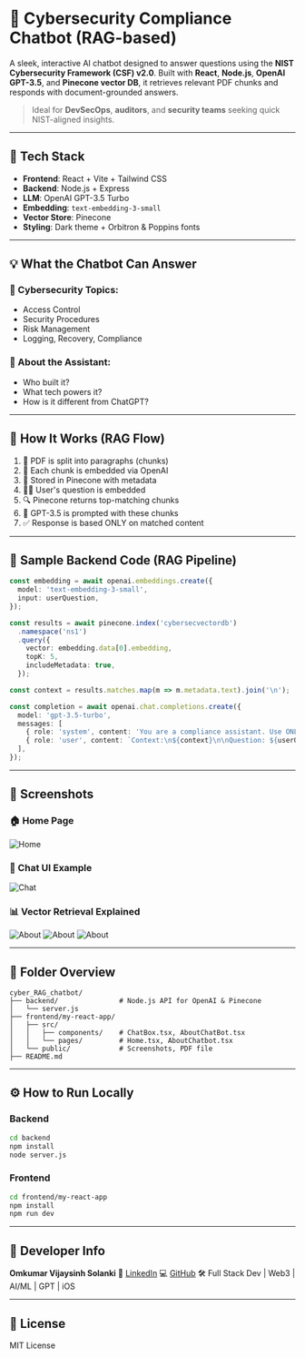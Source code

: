 # 🔐 Cybersecurity Compliance Chatbot (RAG-based)

A sleek, interactive AI chatbot designed to answer questions using the **NIST Cybersecurity Framework (CSF) v2.0**. Built with **React**, **Node.js**, **OpenAI GPT-3.5**, and **Pinecone vector DB**, it retrieves relevant PDF chunks and responds with document-grounded answers.

> Ideal for **DevSecOps**, **auditors**, and **security teams** seeking quick NIST-aligned insights.

---

## 🚀 Tech Stack

* **Frontend**: React + Vite + Tailwind CSS
* **Backend**: Node.js + Express
* **LLM**: OpenAI GPT-3.5 Turbo
* **Embedding**: `text-embedding-3-small`
* **Vector Store**: Pinecone
* **Styling**: Dark theme + Orbitron & Poppins fonts

---

## 💡 What the Chatbot Can Answer

### 📘 Cybersecurity Topics:

* Access Control
* Security Procedures
* Risk Management
* Logging, Recovery, Compliance

### 🧠 About the Assistant:

* Who built it?
* What tech powers it?
* How is it different from ChatGPT?

---

## 🔁 How It Works (RAG Flow)

1. 📄 PDF is split into paragraphs (chunks)
2. 🧠 Each chunk is embedded via OpenAI
3. 💃 Stored in Pinecone with metadata
4. 🙋‍♂️ User's question is embedded
5. 🔍 Pinecone returns top-matching chunks
6. 🤖 GPT-3.5 is prompted with these chunks
7. ✅ Response is based ONLY on matched content

---

## 🧪 Sample Backend Code (RAG Pipeline)

```ts
const embedding = await openai.embeddings.create({
  model: 'text-embedding-3-small',
  input: userQuestion,
});

const results = await pinecone.index('cybersecvectordb')
  .namespace('ns1')
  .query({
    vector: embedding.data[0].embedding,
    topK: 5,
    includeMetadata: true,
  });

const context = results.matches.map(m => m.metadata.text).join('\n');

const completion = await openai.chat.completions.create({
  model: 'gpt-3.5-turbo',
  messages: [
    { role: 'system', content: 'You are a compliance assistant. Use ONLY the provided context.' },
    { role: 'user', content: `Context:\n${context}\n\nQuestion: ${userQuestion}` },
  ],
});
```

---

## 📸 Screenshots

### 🏠 Home Page

![Home](./frontend/my-react-app/public/h.png)

### 💬 Chat UI Example

![Chat](./frontend/my-react-app/public/chat.png)

### 📊 Vector Retrieval Explained

![About](./frontend/my-react-app/public/about-rag1.png)
![About](./frontend/my-react-app/public/about-rag2.png)
![About](./frontend/my-react-app/public/about-rag3.png)

---

## 📂 Folder Overview

```
cyber_RAG_chatbot/
├── backend/               # Node.js API for OpenAI & Pinecone
│   └── server.js
├── frontend/my-react-app/
│   ├── src/
│   │   ├── components/    # ChatBox.tsx, AboutChatBot.tsx
│   │   └── pages/         # Home.tsx, AboutChatbot.tsx
│   └── public/            # Screenshots, PDF file
├── README.md
```

---

## ⚙️ How to Run Locally

### Backend

```bash
cd backend
npm install
node server.js
```

### Frontend

```bash
cd frontend/my-react-app
npm install
npm run dev
```

---

## 👤 Developer Info

**Omkumar Vijaysinh Solanki**
🔗 [LinkedIn](https://www.linkedin.com/in/omkumar-solanki-atluxuarywxtchbusinessmandeveloper2/)
💻 [GitHub](https://github.com/tcoders16)
🛠️ Full Stack Dev | Web3 | AI/ML | GPT | iOS

---

## 📄 License

MIT License
